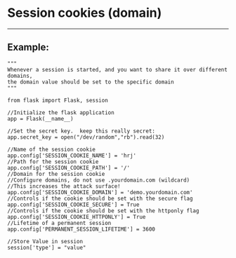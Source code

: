 # Session cookies (domain)
-------

## Example:


	"""
	Whenever a session is started, and you want to share it over different domains,
	the domain value should be set to the specific domain
	"""

	from flask import Flask, session

	//Initialize the flask application
	app = Flask(__name__)

	//Set the secret key.  keep this really secret:
	app.secret_key = open("/dev/random","rb").read(32) 

	//Name of the session cookie
	app.config['SESSION_COOKIE_NAME'] = 'hrj'
	//Path for the session cookie
	app.config['SESSION_COOKIE_PATH'] = '/'
	//Domain for the session cookie
	//Configure domains, do not use .yourdomain.com (wildcard)
	//This increases the attack surface!
	app.config['SESSION_COOKIE_DOMAIN'] = 'demo.yourdomain.com'
	//Controls if the cookie should be set with the secure flag
	app.config['SESSION_COOKIE_SECURE'] = True
	//Controls if the cookie should be set with the httponly flag
	app.config['SESSION_COOKIE_HTTPONLY'] = True
	//Lifetime of a permanent session
	app.config['PERMANENT_SESSION_LIFETIME'] = 3600

	//Store Value in session
	session['type'] = "value"